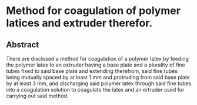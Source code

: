 # Method for coagulation of polymer latices and extruder therefor.

## Abstract
There are disclosed a method for coagulation of a polymer latex by feeding the polymer latex to an extruder having a base plate and a plurality of fine tubes fixed to said base plate and extending therefrom, said fine tubes being mutually spaced by at least 1 mm and protruding from said base plate by at least 3 mm, and discharging said polymer latex through said fine tubes into a coagulation solution to coagulate the latex and an ertruder used for carrying out said method.